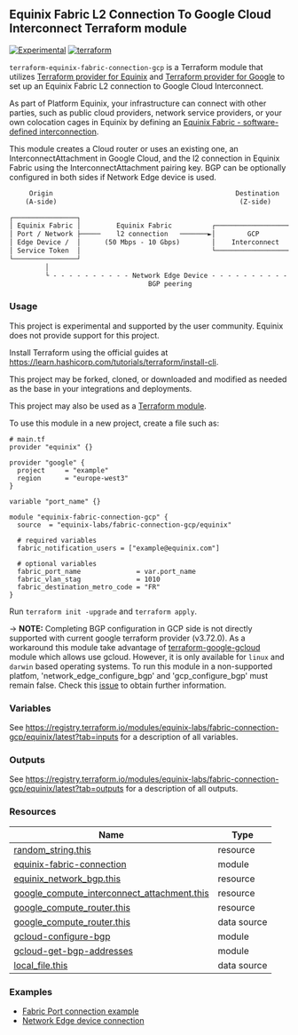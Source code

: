 ## Equinix Fabric L2 Connection To Google Cloud Interconnect Terraform module

[![Experimental](https://img.shields.io/badge/Stability-Experimental-red.svg)](https://github.com/equinix-labs/standards#about-uniform-standards)
[![terraform](https://github.com/equinix-labs/terraform-equinix-template/actions/workflows/integration.yaml/badge.svg)](https://github.com/equinix-labs/terraform-equinix-template/actions/workflows/integration.yaml)

`terraform-equinix-fabric-connection-gcp` is a Terraform module that utilizes [Terraform provider for Equinix](https://registry.terraform.io/providers/equinix/equinix/latest) and [Terraform provider for Google](https://registry.terraform.io/providers/hashicorp/google/latest/docs) to set up an Equinix Fabric L2 connection to Google Cloud Interconnect.

As part of Platform Equinix, your infrastructure can connect with other parties, such as public cloud providers, network service providers, or your own colocation cages in Equinix by defining an [Equinix Fabric - software-defined interconnection](https://docs.equinix.com/en-us/Content/Interconnection/Fabric/Fabric-landing-main.htm).

This module creates a Cloud router or uses an existing one, an InterconnectAttachment in Google Cloud, and the l2 connection in Equinix Fabric using the InterconnectAttachment pairing key. BGP can be optionally configured in both sides if Network Edge device is used.

```html
     Origin                                              Destination
    (A-side)                                              (Z-side)

┌────────────────┐
│ Equinix Fabric │         Equinix Fabric          ┌────────────────────┐       ┌────────────────┐
│ Port / Network ├─────    l2 connection   ───────►│        GCP         │──────►│  Clour Router  │
│ Edge Device /  │      (50 Mbps - 10 Gbps)        │    Interconnect    │       │                │
│ Service Token  │                                 └────────────────────┘       └────────────────┘
└────────────────┘                                                                   │
         │                                                                           │
         └ - - - - - - - - - - Network Edge Device - - - - - - - - - - - - - - - - - ┘
                                   BGP peering
```

### Usage

This project is experimental and supported by the user community. Equinix does not provide support for this project.

Install Terraform using the official guides at <https://learn.hashicorp.com/tutorials/terraform/install-cli>.

This project may be forked, cloned, or downloaded and modified as needed as the base in your integrations and deployments.

This project may also be used as a [Terraform module](https://learn.hashicorp.com/collections/terraform/modules).

To use this module in a new project, create a file such as:

```hcl
# main.tf
provider "equinix" {}

provider "google" {
  project     = "example"
  region      = "europe-west3"
}

variable "port_name" {}

module "equinix-fabric-connection-gcp" {
  source  = "equinix-labs/fabric-connection-gcp/equinix"

  # required variables
  fabric_notification_users = ["example@equinix.com"]

  # optional variables
  fabric_port_name              = var.port_name
  fabric_vlan_stag              = 1010
  fabric_destination_metro_code = "FR"
}

```

Run `terraform init -upgrade` and `terraform apply`.

-> **NOTE:**
Completing BGP configuration in GCP side is not directly supported with current google terraform provider (v3.72.0). As a workaround this module take advantage of [terraform-google-gcloud](https://registry.terraform.io/modules/terraform-google-modules/gcloud/google/latest) module which allows use gcloud. However, it is only available for `linux` and `darwin` based operating systems. To run this module in a non-supported platfom, 'network_edge_configure_bgp' and 'gcp_configure_bgp' must remain false. Check this [issue](https://github.com/hashicorp/terraform-provider-google/issues/9582) to obtain further information.

### Variables

See <https://registry.terraform.io/modules/equinix-labs/fabric-connection-gcp/equinix/latest?tab=inputs> for a description of all variables.

### Outputs

See <https://registry.terraform.io/modules/equinix-labs/fabric-connection-gcp/equinix/latest?tab=outputs> for a description of all outputs.

### Resources

| Name | Type |
|------|------|
| [random_string.this](https://registry.terraform.io/providers/hashicorp/random/latest/docs/resources/string) | resource |
| [equinix-fabric-connection](https://registry.terraform.io/modules/equinix-labs/fabric-connection/equinix/latest?tab=inputs) | module |
| [equinix_network_bgp.this](https://registry.terraform.io/providers/equinix/equinix/latest/docs/resources/equinix_network_bgp) | resource |
| [google_compute_interconnect_attachment.this](https://registry.terraform.io/providers/hashicorp/google/latest/docs/resources/compute_interconnect_attachment) | resource |
| [google_compute_router.this](https://registry.terraform.io/providers/hashicorp/google/latest/docs/resources/compute_router) | resource |
| [google_compute_router.this](https://registry.terraform.io/providers/hashicorp/google/latest/docs/data-sources/compute_router) | data source |
| [gcloud-configure-bgp](https://registry.terraform.io/modules/terraform-google-modules/gcloud/google/latest) | module |
| [gcloud-get-bgp-addresses](https://registry.terraform.io/modules/terraform-google-modules/gcloud/google/latest) | module |
| [local_file.this](https://registry.terraform.io/providers/hashicorp/local/latest/docs/data-sources/file) | data source |

### Examples

- [Fabric Port connection example](https://registry.terraform.io/modules/equinix-labs/fabric-connection-gcp/equinix/latest/examples/fabric-port-connection/)
- [Network Edge device connection](https://registry.terraform.io/modules/equinix-labs/fabric-connection-gcp/equinix/latest/examples/network-edge-device-connection/)
